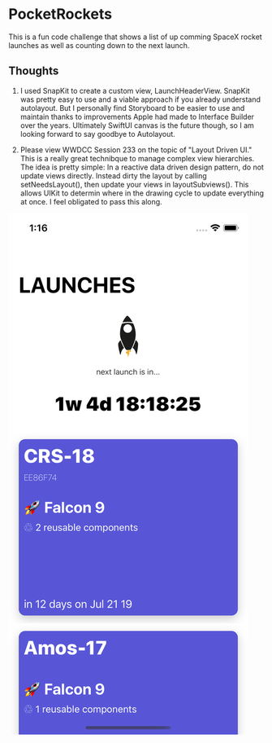 # PocketRockets
This is a fun code challenge that shows a list of up comming SpaceX rocket launches as well as counting down to the next launch.

## Thoughts
1. I used SnapKit to create a custom view, LaunchHeaderView. SnapKit was pretty easy to use and a viable approach if you already understand autolayout. But I personally find Storyboard to be easier to use and maintain thanks to improvements Apple had made to Interface Builder over the years. Ultimately SwiftUI canvas is the future though, so I am looking forward to say goodbye to Autolayout. 

2. Please view WWDCC Session 233 on the topic of "Layout Driven UI." This is a really great technibque to manage complex view hierarchies. The idea is pretty simple: In a reactive data driven design pattern, do not update views directly. Instead dirty the layout by calling setNeedsLayout(), then update your views in layoutSubviews(). This allows UIKit to determin where in the drawing cycle to update everything at once. I feel obligated to pass this along.

![alt text](https://raw.githubusercontent.com/LunarFlash/PocketRockets/master/Media/Simulator%20Screen%20Shot%20-%20iPhone%20Xs%20-%202019-07-10%20at%2001.16.35.png "screenshot")
